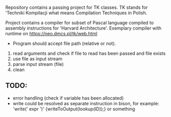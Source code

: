 Repository contains a passing project for TK classes. TK stands for 'Techniki Kompilacji what means Compilation Techniques in Polish.

Project contains a compiler for subset of Pascal language compiled to assembly instructions for 'Harvard Architecture'.
Exemplary compiler with runtime on https://neo.dmcs.pl/tk/web.html

* Program should accept file path (relative or not).

1. read arguments and check if file to read has been passed and file exists
2. use file as input stream
4. parse input stream (file)
5. clean

## TODO:
* error handling (check if variable has been allocated)
* write could be resolved as separate instruction in bison, for example: 'write(' expr ')' {writeToOutput(lookup(ID));}  or something